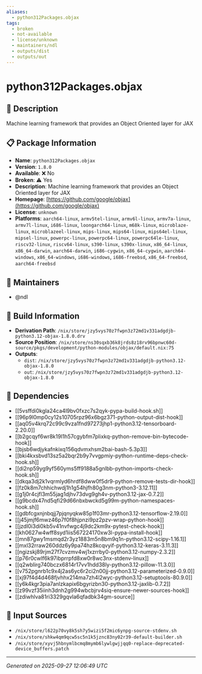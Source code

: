 ```yaml
---
aliases:
  - python312Packages.objax
tags:
  - broken
  - not-available
  - license/unknown
  - maintainers/ndl
  - outputs/dist
  - outputs/out
---
```


# python312Packages.objax

## 📝 Description

Machine learning framework that provides an Object Oriented layer for JAX

## 📋 Package Information

- **Name**: `python312Packages.objax`
- **Version**: `1.8.0`
- **Available**: ❌ No
- **Broken**: ⚠️ Yes
- **Description**: Machine learning framework that provides an Object Oriented layer for JAX
- **Homepage**: [https://github.com/google/objax](https://github.com/google/objax)
- **License**: `unknown`
- **Platforms**: `aarch64-linux`, `armv5tel-linux`, `armv6l-linux`, `armv7a-linux`, `armv7l-linux`, `i686-linux`, `loongarch64-linux`, `m68k-linux`, `microblaze-linux`, `microblazeel-linux`, `mips-linux`, `mips64-linux`, `mips64el-linux`, `mipsel-linux`, `powerpc-linux`, `powerpc64-linux`, `powerpc64le-linux`, `riscv32-linux`, `riscv64-linux`, `s390-linux`, `s390x-linux`, `x86_64-linux`, `x86_64-darwin`, `aarch64-darwin`, `i686-cygwin`, `x86_64-cygwin`, `aarch64-windows`, `x86_64-windows`, `i686-windows`, `i686-freebsd`, `x86_64-freebsd`, `aarch64-freebsd`
## 👥 Maintainers

- @ndl


## 🔧 Build Information

- **Derivation Path**: `/nix/store/jzy5vys70z7fwpn3z72md1v331adgdjb-python3.12-objax-1.8.0.drv`
- **Source Position**: `/nix/store/ns30sqxb36k8jrds8z18rv96bpnwc60d-source/pkgs/development/python-modules/objax/default.nix:75`
- **Outputs**:
  - `dist`:  `/nix/store/jzy5vys70z7fwpn3z72md1v331adgdjb-python3.12-objax-1.8.0`
  - `out`:  `/nix/store/jzy5vys70z7fwpn3z72md1v331adgdjb-python3.12-objax-1.8.0`

## 🔗 Dependencies

- [[5vsffdi0kgla24ca4l9bv0fxzc7s2qyk-pypa-build-hook.sh]]
- [[96p9l0mp0cy12s10705rpz96x6bgz371-python-output-dist-hook]]
- [[aq05v4krq72c99c9vza1fnd97273jhp1-python3.12-tensorboard-2.20.0]]
- [[b2gcqyf6wr8k19l1h57cgybfm7plixkq-python-remove-bin-bytecode-hook]]
- [[bjsb6wdjykafnkixq156qdvmxhsm2bai-bash-5.3p3]]
- [[bki4kxsbvd13sz5a2bqr2b9y7vvgpmiy-python-runtime-deps-check-hook.sh]]
- [[di2np59yg9yf560yms5ff9188a5gnlbb-python-imports-check-hook.sh]]
- [[dkqa3dj2k1vqrmlyd6hrdf8dww0f5dr9-python-remove-tests-dir-hook]]
- [[fz0k8m7chhichwdj1h1g54hjfh80g3nm-python3-3.12.11]]
- [[g1j0r4cjfl3m55jag1djhv73dvg9gh4v-python3.12-jax-0.7.2]]
- [[g9bcdx47nd5qfi29d66nbxbwckd5g99m-python-namespaces-hook.sh]]
- [[gdbfcgxnjnbqjj7pjqnyqkw85p1f03mr-python3.12-tensorflow-2.19.0]]
- [[j45jmjf6mwz46p7f0f8hjpnzi9pz2pzv-wrap-python-hook]]
- [[jzdl0i3di0kb5v41nvfwgc4j9dc2km9x-pytest-check-hook]]
- [[kh0627w4wff8syd1iis567224170xw3l-pypa-install-hook]]
- [[mn87gwy1msmqd2r3yz1883m5n8bm9q1n-python3.12-scipy-1.16.1]]
- [[mxl32rraw260ddz6y9pa74hz8kcqvyif-python3.12-keras-3.11.3]]
- [[ngizskj89rjm27f7cvzmv4wj1xzrrby0-python3.12-numpy-2.3.2]]
- [[p76r0cwlf6k97ibprrpfd8xw0r8wc3nx-stdenv-linux]]
- [[q2wblirg740bczx6814r17vv1hdd38ly-python3.12-pillow-11.3.0]]
- [[v752pgnrb1c9x4j2as6yc6r2ci2n00jj-python3.12-parameterized-0.9.0]]
- [[xj97f4d4d468fjvhhx214ma7zh4l2wyc-python3.12-setuptools-80.9.0]]
- [[y6k4kgr3pia7anlzkapix6bgyrizbn30-python3.12-jaxlib-0.7.2]]
- [[z99vzf35iinh3dnh2g994wbcbjrv4siq-ensure-newer-sources-hook]]
- [[zdiwhlva81ri3329gqvla6qfadbk34gm-source]]

## 📁 Input Sources

- `/nix/store/l622p70vy8k5sh7y5wizi5f2mic6ynpg-source-stdenv.sh`
- `/nix/store/shkw4qm9qcw5sc5n1k5jznc83ny02r39-default-builder.sh`
- `/nix/store/xyvj5hbnymlbcmq8mymb6lywlgwjjqq0-replace-deprecated-device_buffers.patch`

---
*Generated on 2025-09-27 12:06:49 UTC*

